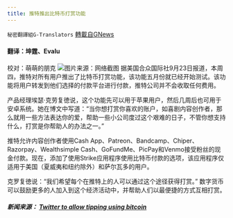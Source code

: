 ```yaml
---
title: 推特推出比特币打赏功能
---
```

`秘密翻譯組G-Translators` [轉載自GNews](https://gnews.org/zh-hans/1551176/)

#### 翻译：坤霆、Evalu
校对：萌萌的朋克
![](https://assets.gnews.org/wp-content/uploads/2021/09/4-46.jpg)图片来源：网络截图
据美国合众国际社9月23日报道，本周四，推特对所有用户推出了比特币打赏功能，该功能五月份就已经开始测试。该功能将用户转发到他们选择的付款平台进行付款，推特公司并不会收取任何费用。

产品经理埃瑟·克劳复徳说，这个功能先可以用于苹果用户，然后几周后也可用于安卓系统。她在博文中写道：“当你想打赏你喜欢的账户，如喜剧内容创作者，那么就用一些方法表达你的爱，帮助一些小公司度过这个艰难的日子，不管你想支持什么，打赏是你帮助人的办法之一。”

推特允许内容创作者使用Cash App、Patreon、Bandcamp、Chiper、Razorpay、Wealthsimple Cash、GoFundMe、PicPay和Venmo接受粉丝的现金付款。现在，添加了使用Strike应用程序使用比特币付款的选项，该应用程序仅适用于美国（夏威夷和纽约除外）和萨尔瓦多的用户。

克罗复徳说：“我们希望每个在推特上的人可以通过这个途径获得打赏。” 数字货币可以鼓励更多的人加入到这个经济活动中，并帮助人们以最便捷的方式互相打赏。

##### 新闻来源： [Twitter to allow tipping using bitcoin](https://www.upi.com/Top_News/US/2021/09/23/bitcoin-Twitter-tips/2641632423766/)
